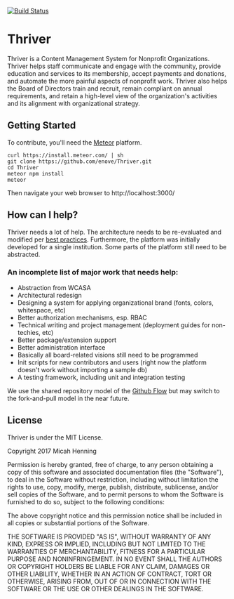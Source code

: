 [![Build Status](https://travis-ci.org/enove/Thriver.svg?branch=wcasa-dev)](https://travis-ci.org/enove/Thriver)

# Thriver
Thriver is a Content Management System for Nonprofit Organizations.  Thriver helps staff communicate and engage with the community, provide education and services to its membership, accept payments and donations, and automate the more painful aspects of nonprofit work.  Thriver also helps the Board of Directors train and recruit, remain compliant on annual requirements, and retain a high-level view of the organization's activities and its alignment with organizational strategy.

## Getting Started
To contribute, you'll need the [Meteor](https://www.meteor.com/install) platform.

    curl https://install.meteor.com/ | sh
    git clone https://github.com/enove/Thriver.git
    cd Thriver
    meteor npm install
    meteor

Then navigate your web browser to http://localhost:3000/

## How can I help?
Thriver needs a lot of help.  The architecture needs to be re-evaluated and modified per [best practices](https://guide.meteor.com).  Furthermore, the platform was initially developed for a single institution.  Some parts of the platform still need to be abstracted.

### An incomplete list of major work that needs help:
* Abstraction from WCASA
* Architectural redesign
* Designing a system for applying organizational brand (fonts, colors, whitespace, etc)
* Better authorization mechanisms, esp. RBAC
* Technical writing and project management (deployment guides for non-techies, etc)
* Better package/extension support
* Better administration interface
* Basically all board-related visions still need to be programmed
* Init scripts for new contributors and users (right now the platform doesn't work without importing a sample db)
* A testing framework, including unit and integration testing

We use the shared repository model of the [Github Flow](https://guides.github.com/introduction/flow/) but may switch to the fork-and-pull model in the near future.

## License
Thriver is under the MIT License.

Copyright 2017 Micah Henning

Permission is hereby granted, free of charge, to any person obtaining a copy of this software and 
associated documentation files (the "Software"), to deal in the Software without restriction,
including without limitation the rights to use, copy, modify, merge, publish, distribute, sublicense,
and/or sell copies of the Software, and to permit persons to whom the Software is furnished to do so,
subject to the following conditions:

The above copyright notice and this permission notice shall be included in all copies or substantial 
portions of the Software.

THE SOFTWARE IS PROVIDED "AS IS", WITHOUT WARRANTY OF ANY KIND, EXPRESS OR IMPLIED, INCLUDING BUT NOT 
LIMITED TO THE WARRANTIES OF MERCHANTABILITY, FITNESS FOR A PARTICULAR PURPOSE AND NONINFRINGEMENT. IN 
NO EVENT SHALL THE AUTHORS OR COPYRIGHT HOLDERS BE LIABLE FOR ANY CLAIM, DAMAGES OR OTHER LIABILITY, 
WHETHER IN AN ACTION OF CONTRACT, TORT OR OTHERWISE, ARISING FROM, OUT OF OR IN CONNECTION WITH THE 
SOFTWARE OR THE USE OR OTHER DEALINGS IN THE SOFTWARE.
